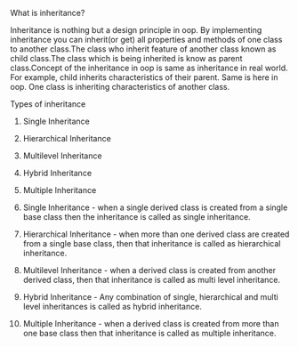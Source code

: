 What is inheritance?

Inheritance is nothing but a design principle in oop. By implementing inheritance you can inherit(or get) all properties and methods of one class to another class.The class who inherit feature of another class known as child class.The class which is being inherited is know as parent class.Concept of the inheritance in oop is same as inheritance in real world. For example, child inherits characteristics  of their parent. Same is here in oop. One class is inheriting characteristics of another class.


Types of inheritance
1. Single Inheritance 
2. Hierarchical Inheritance
3. Multilevel Inheritance
4. Hybrid Inheritance
5. Multiple Inheritance

1. Single Inheritance - when a single derived class is created from a single base class then the inheritance is called as single inheritance.
2. Hierarchical Inheritance - when more than one derived class are created from a single base class, then that inheritance is called as hierarchical inheritance.
3. Multilevel Inheritance - when a derived class is created from another derived class, then that inheritance is called as multi level inheritance. 
4. Hybrid Inheritance - Any combination of single, hierarchical and multi level inheritances is called as hybrid inheritance. 
5. Multiple Inheritance - when a derived class is created from more than one base class then that inheritance is called as multiple inheritance. 





